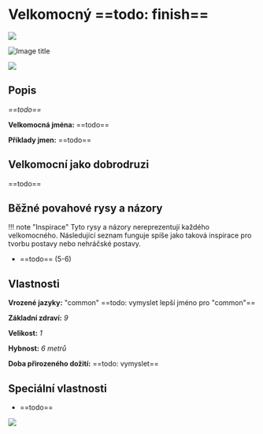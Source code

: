 # Velkomocný ==todo: finish==

<img src="/assets/sep_line.png"/>

![Image title](/assets/OW/races/Human.png)

<img src="/assets/sep_line.png"/>

## Popis

*==todo==*

**Velkomocná jména:** ==todo==

**Příklady jmen:** ==todo==

## Velkomocní jako dobrodruzi

==todo==

## Běžné povahové rysy a názory

!!! note "Inspirace"
    Tyto rysy a názory nereprezentují každého velkomocného. Následující seznam funguje spíše jako taková inspirace pro tvorbu postavy nebo nehráčské postavy. 

- ==todo== (5-6)

## Vlastnosti

**Vrozené jazyky:** "common" ==todo: vymyslet lepší jméno pro "common"==

**Základní zdraví:** *9*

**Velikost:** *1*

**Hybnost:** *6 metrů*

**Doba přirozeného dožití:** ==todo: vymyslet==

## Speciální vlastnosti

- ==todo==

<img src="/assets/sep_line.png"/>
